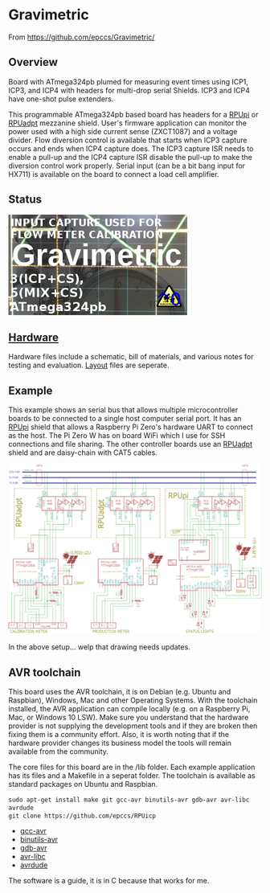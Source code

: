 # Gravimetric

From <https://github.com/epccs/Gravimetric/>

## Overview

Board with ATmega324pb plumed for measuring event times using ICP1, ICP3, and ICP4 with headers for multi-drop serial Shields. ICP3 and ICP4 have one-shot pulse extenders. 

This programmable ATmega324pb based board has headers for a [RPUpi] or [RPUadpt] mezzanine shield. User's firmware application can monitor the power used with a high side current sense (ZXCT1087) and a voltage divider. Flow diversion control is available that starts when ICP3 capture occurs and ends when ICP4 capture does. The ICP3 capture ISR needs to enable a pull-up and the ICP4 capture ISR disable the pull-up to make the diversion control work properly. Serial input (can be a bit bang input for HX711) is available on the board to connect a load cell amplifier.

[RPUpi]: https://github.com/epccs/RPUpi/
[RPUadpt]: https://github.com/epccs/RPUadpt/


## Status

![Status](./Hardware/status_icon.png "Status")

## [Hardware](./Hardware)

Hardware files include a schematic, bill of materials, and various notes for testing and evaluation. [Layout] files are seperate.

[Layout]: https://github.com/epccs/Eagle/


## Example

This example shows an serial bus that allows multiple microcontroller boards to be connected to a single host computer serial port. It has an [RPUpi] shield that allows a Raspberry Pi Zero's hardware UART to connect as the host. The Pi Zero W has on board WiFi which I use for SSH connections and file sharing. The other controller boards use an [RPUadpt] shield and are daisy-chain with CAT5 cables. 

![MultiDrop](./Hardware/Documents/MultiDrop.png "RPUicp MultiDrop")

In the above setup... welp that drawing needs updates.


## AVR toolchain

This board uses the AVR toolchain, it is on Debian (e.g. Ubuntu and Raspbian), Windows, Mac and other Operating Systems. With the toolchain installed, the AVR application can compile locally (e.g. on a Raspberry Pi, Mac, or Windows 10 LSW). Make sure you understand that the hardware provider is not supplying the development tools and if they are broken then fixing them is a community effort. Also, it is worth noting that if the hardware provider changes its business model the tools will remain available from the community.

The core files for this board are in the /lib folder. Each example application has its files and a Makefile in a seperat folder. The toolchain is available as standard packages on Ubuntu and Raspbian. 

```
sudo apt-get install make git gcc-avr binutils-avr gdb-avr avr-libc avrdude
git clone https://github.com/epccs/RPUicp
```

* [gcc-avr](https://packages.ubuntu.com/search?keywords=gcc-avr)
* [binutils-avr](https://packages.ubuntu.com/search?keywords=binutils-avr)
* [gdb-avr](https://packages.ubuntu.com/search?keywords=gdb-avr)
* [avr-libc](https://packages.ubuntu.com/search?keywords=avr-libc)
* [avrdude](https://packages.ubuntu.com/search?keywords=avrdude)

The software is a guide, it is in C because that works for me.
